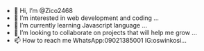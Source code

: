 - 👋 Hi, I’m @Zico2468
- 👀 I’m interested in web development and coding ...
- 🌱 I’m currently learning Javascript language ...
- 💞️ I’m looking to collaborate on projects that will help me grow ...
- 📫 How to reach me WhatsApp:09021385001 IG:oswinkosi...

<!---
Zico2468/Zico2468 is a ✨ special ✨ repository because its `README.md` (this file) appears on your GitHub profile.
You can click the Preview link to take a look at your changes.
--->
